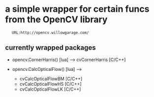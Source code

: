 # a simple wrapper for certain funcs from the OpenCV library

       URL:http://opencv.willowgarage.com/

## currently wrapped packages
 + opencv.CornerHarris() [lua] --> cvCornerHarris [C/C++]

 + opencv.CalcOpticalFlow() [lua] -->
   - cvCalcOpticalFlowBM [C/C++]
   - cvCalcOpticalFlowHS [C/C++]
   - cvCalcOpticalFlowLK [C/C++]

